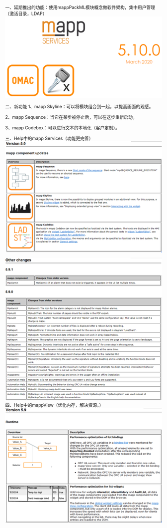 一、延期推出的功能：使用mappPackML模块概念做软件架构，集中用户管理（激活目录，LDAP）
![](FILES/5.9%20mappServices%20版本更新内容/20221222103816.png)

二、新功能
1、mapp Skyline：可以将模块组合到一起，以提高画面的观感。

2、mapp Sequence：当它在某步被停止后，可以在这步重新启动。

3、mapp Codebox：可以进行文本的本地化（客户定制）。

三、Help中的mapp Services（功能更完善）
![](FILES/5.9%20mappServices%20版本更新内容/20221222112659.png)

![](FILES/5.9%20mappServices%20版本更新内容/20221222112642.png)
四、Help中的mappView（优化内存，解决资源。）
![](FILES/5.9%20mappServices%20版本更新内容/20221222130422.png)




